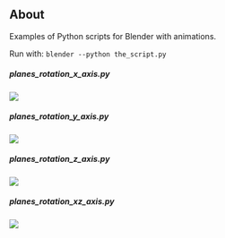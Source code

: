 ## About

Examples of Python scripts for Blender with animations.

Run with: `blender --python the_script.py`

##### planes_rotation_x_axis.py
<img src="http://gifly.com//media_gifly/F/u/g/6/b/Fug6.gif"/>

##### planes_rotation_y_axis.py
<img src="http://gifly.com/media_gifly/D/r/u/3/b/Dru3.gif"/>

##### planes_rotation_z_axis.py
<img src="http://gifly.com/media_gifly/e/m/m/F/b/emmF.gif"/>

##### planes_rotation_xz_axis.py
<img src="http://gifly.com//media_gifly/v/3/l/K/b/v3lK.gif"/>
